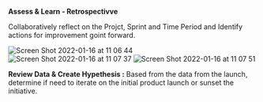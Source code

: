 <b>Assess & Learn - Retrospectivve</b>

Collaboratively reflect on the Projct, Sprint and Time Period and Identify actions for improvement goint forward.


![Screen Shot 2022-01-16 at 11 06 44](https://user-images.githubusercontent.com/49109424/149670190-466f6c2c-68f0-44d3-b65c-53426ff5ee2a.png)
![Screen Shot 2022-01-16 at 11 07 37](https://user-images.githubusercontent.com/49109424/149670193-98535523-bedd-4d67-9092-a04a8662d80b.png)
![Screen Shot 2022-01-16 at 11 07 51](https://user-images.githubusercontent.com/49109424/149670195-0cf7d902-f1ae-41f3-9ecc-52ea29d1e1b2.png)

<b> Review Data & Create Hypethesis :</b> Based from the data from the launch, determine if need to iterate on the initial product launch or sunset the initiative.

